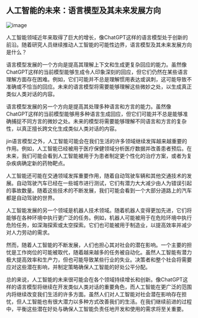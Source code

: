 ## 人工智能的未来：语言模型及其未来发展方向

![image](../Images/image-C3WYIVK6.png)

人工智能领域近年来取得了巨大的增长，像ChatGPT这样的语言模型处于创新的前沿。随着研究人员继续推动人工智能的可能性边界，语言模型及其未来发展方向是什么？

语言模型发展的一个方向是提高其理解上下文和生成更复杂回应的能力。虽然像ChatGPT这样的当前模型能够生成令人印象深刻的回应，但它们仍然在某些语言理解方面存在困难。例如，它们可能并不总是理解惯用表达或讽刺，这可能导致不准确或不恰当的回应。未来的语言模型将需要能够理解这些微妙之处，以生成真正类似人类对话的内容。

语言模型发展的另一个方向是提高其处理多种语言和方言的能力。虽然像ChatGPT这样的当前模型能够用多种语言生成回应，但它们可能并不总是能够准确捕捉不同方言的微妙之处。未来的模型将需要能够理解不同语言和方言的复杂性，以真正擅长跨文化生成类似人类对话的内容。

jin语言模型之外，人工智能可能会在我们生活的许多领域继续发挥越来越重要的作用。例如，人工智能已经被用于医疗保健领域分析医疗数据并改善患者预后。在未来，我们可能会看到人工智能被用于为患者制定更个性化的治疗方案，或者为复杂疾病确定新的药物靶点。

人工智能还可能在交通领域发挥重要作用，随着自动驾驶车辆和其他交通技术的发展。自动驾驶汽车已经在一些城市进行测试，它们有潜力大大减少由人为错误引起的事故数量。随着这些技术的不断发展，我们可能会看到一个大部分道路上的汽车都是自动驾驶的世界。

人工智能发展的另一个领域是机器人技术领域。随着机器人变得更加先进，它们将能够在各种环境中执行更广泛的任务。例如，机器人可能被用于在危险环境中执行危险任务，如深海探索或太空探索。它们也可能被用于制造业，以提高效率并减少对人力劳动的需求。

然而，随着人工智能的不断发展，人们也担心其对社会的潜在影响。一个主要的担忧是工作岗位的可能被取代，随着越来越多的任务被自动化。虽然人工智能有潜力极大提高效率和生产力，但也可能导致某些行业的失业。决策者和整个社会将需要应对这些潜在影响，并制定策略确保人工智能的好处公平分配。

总的来说，人工智能的未来很可能会在各个领域持续增长和创新。像ChatGPT这样的语言模型将继续在开发类似人类对话的重要角色，而人工智能在更广泛的范围内将继续改变我们生活的许多方面。虽然人们对人工智能对社会潜在影响存在担忧，但人工智能也有很大潜力以多种方式改善我们的生活。在我们继续前进的过程中，平衡这些潜在好处与确保人工智能负责任地开发和使用的需求将至关重要。
